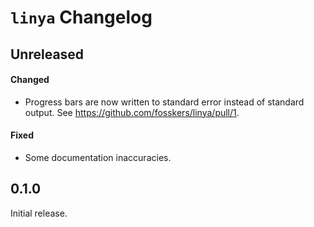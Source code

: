 # `linya` Changelog

## Unreleased

#### Changed

- Progress bars are now written to standard error instead of standard output.
  See https://github.com/fosskers/linya/pull/1.

#### Fixed

- Some documentation inaccuracies.

## 0.1.0

Initial release.
